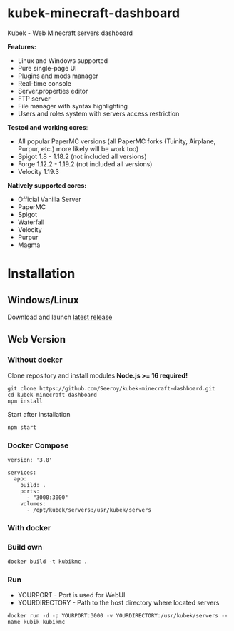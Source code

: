 # kubek-minecraft-dashboard
Kubek - Web Minecraft servers dashboard

**Features:**
- Linux and Windows supported
- Pure single-page UI
- Plugins and mods manager
- Real-time console
- Server.properties editor
- FTP server
- File manager with syntax highlighting
- Users and roles system with servers access restriction

**Tested and working cores**:
- All popular PaperMC versions (all PaperMC forks (Tuinity, Airplane, Purpur, etc.) more likely will be work too)
- Spigot 1.8 - 1.18.2 (not included all versions)
- Forge 1.12.2 - 1.19.2 (not included all versions)
- Velocity 1.19.3

**Natively supported cores:**
- Official Vanilla Server
- PaperMC
- Spigot
- Waterfall
- Velocity
- Purpur
- Magma

# Installation

## Windows/Linux
Download and launch [latest release](https://github.com/Seeroy/kubek-minecraft-dashboard/releases/latest)

## Web Version

### Without docker
Clone repository and install modules
**Node.js >= 16 required!**
```
git clone https://github.com/Seeroy/kubek-minecraft-dashboard.git
cd kubek-minecraft-dashboard
npm install
```

Start after installation
```
npm start
```

### Docker Compose

```
version: '3.8'

services:
  app:
    build: .
    ports:
      - "3000:3000"
    volumes:
      - /opt/kubek/servers:/usr/kubek/servers

```


### With docker

### Build own

```
docker build -t kubikmc .
```

### Run

- YOURPORT - Port is used for WebUI
- YOURDIRECTORY - Path to the host directory where located servers

```
docker run -d -p YOURPORT:3000 -v YOURDIRECTORY:/usr/kubek/servers --name kubik kubikmc
```

